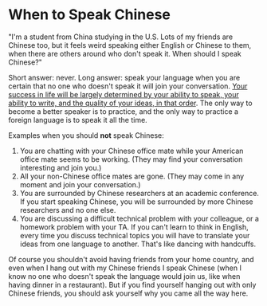 # When to Speak Chinese

"I'm a student from China studying in the U.S.
Lots of my friends are Chinese too,
 but it feels weird speaking either English or Chinese to them,
 when there are others around who don't speak it.
When should I speak Chinese?"

Short answer: never. Long answer: speak your language
 when you are certain that no one who doesn't 
 speak it will join your conversation.
[Your success in life will be largely determined by your ability
 to speak, your ability to write, and the quality of your ideas, 
 in that order](https://ocw.mit.edu/courses/res-tll-005-how-to-speak-january-iap-2018/pages/how-to-speak/). 
The only way to become a better speaker is to practice,
 and the only way to practice a foreign language is to speak it
 all the time.

Examples when you should **not** speak Chinese:

1. You are chatting with your Chinese office mate while your American office mate seems to be working. (They may find your conversation interesting and join you.) 
2. All your non-Chinese office mates are gone. (They may come in any moment and join your conversation.)
3. You are surrounded by Chinese researchers at an academic conference. If you start speaking Chinese, you will be surrounded by more Chinese researchers and no one else. 
4. You are discussing a difficult technical problem with your colleague, or a homework problem with your TA. If you can't learn to think in English, every time you discuss technical topics you will have to translate your ideas from one language to another. That's like dancing with handcuffs.

Of course you shouldn't avoid having friends from your home
 country, and even when I hang out with my Chinese friends
 I speak Chinese (when I know no one who doesn't speak the language
 would join us, like when having dinner in a restaurant).
But if you find yourself hanging out with only Chinese friends, 
 you should ask yourself why you came all the way here. 
